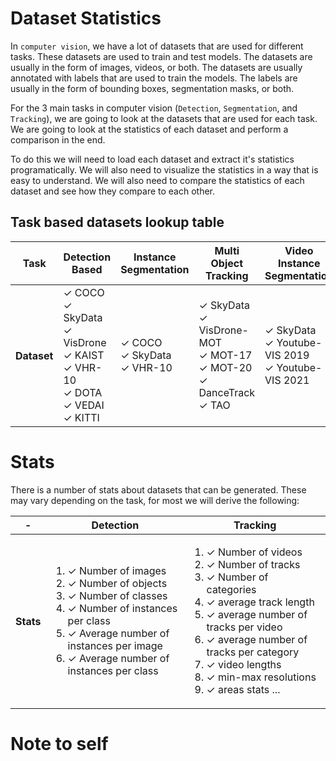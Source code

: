 # Dataset Statistics

In `computer vision`, we have a lot of datasets that are used for different tasks. These datasets are used to train and test models. The datasets are usually in the form of images, videos, or both. The datasets are usually annotated with labels that are used to train the models. The labels are usually in the form of bounding boxes, segmentation masks, or both.

For the 3 main tasks in computer vision (`Detection`, `Segmentation`, and `Tracking`), we are going to look at the datasets that are used for each task. We are going to look at the statistics of each dataset and perform a comparison in the end.

To do this we will need to load each dataset and extract it's statistics programatically. We will also need to visualize the statistics in a way that is easy to understand. We will also need to compare the statistics of each dataset and see how they compare to each other.


<!-- The task flow will be as follows:

For each task;
* research task specific datasets. 
For each dataset;
    - [ ] 1. Download the dataset
    - [ ] 2. Write dataset loaders
    - [ ] 3. Extract the statistics 
    - [ ] 4. Save the statistics
    - [ ] 5. Visualize the statistics
    - [ ] 6. Compare the statistics
    - [ ] 7. Write a report
 -->

<!-- 
## Datasets

### Detection Datasets

1. `COCO`
    Introduced by Tsung-Yi Lin et al. in Microsoft COCO: Common Objects in Context. [read more](https://cocodataset.org/#home)

2. `SkyData` 
    Our dataset: SkyData: UAV taken images dataset for object detection and tracking.

3. `VisDrone DET` Vision Meets Drones: collected by the AISKYEYE team at Lab of Machine Learning and Data Mining, Tianjin University, China. The dataset consists of `288 video` clips formed by `261,908 frames` and `10,209 static` images, captured by various drone-mounted cameras.  [read more](https://github.com/VisDrone/VisDrone-Dataset)

4. `KAIST` a Multispectral(RGB-Thermal) Pedestrian Detection Challenge. The KAIST Multispectral Pedestrian Dataset is imaging hardware consisting of a color camera, a thermal camera and a beam splitter to capture the aligned multispectral `(RGB color + Thermal)` images. With this hardware, we captured various regular traffic scenes at day and night time to consider changes in light conditions. and, consists of 95k color-thermal pairs `(640x480, 20Hz)` taken from a `vehicle`. All the pairs are manually annotated (`person`, `people`, `cyclist`) for the total of `103,128` dense annotations and `1,182` unique pedestrians.  [read more](https://eval.ai/web/challenges/challenge-page/1247/evaluation)

6. `VHR-10` Very High Resolution Vehicle Detection in Aerial Imagery. The VHR-10 is a  10-class geospatial object detection dataset. These ten classes of objects are `airplane`, `ship`, `storage tank`, `baseballdiamond`, `tennis court`, `basketball court`, `ground track field`, `harbor`, `bridge`, and `vehicle`. This dataset contains totally `800 very-high-resolution (VHR)` remote sensing images that were cropped from `Google Earth` and `Vaihingen dataset` and then `manually annotated` by experts. [read more](https://gcheng-nwpu.github.io/)


7. `DOTA` [A Large-Scale Benchmark and Challenges for Object Detection in Aerial Images](https://captain-whu.github.io/DOTA/index.html). `DOTA` is a large-scale dataset for object detection in aerial images. The DOTA images are collected from the Google Earth, GF-2 and JL-1 satellite provided by the China Centre for Resources Satellite Data and Application, and aerial images provided by CycloMedia B.V. DOTA consists of RGB images and grayscale images. The RGB images are from Google Earth and CycloMedia, while the grayscale images are from the panchromatic band of GF-2 and JL-1 satellite images. All the images are stored in 'png' formats.

    It can be used to develop and evaluate object detectors in aerial images. The images are collected from different sensors and platforms. Each image is of the size in the range from `800 × 800` to `20,000 × 20,000 pixels` and contains objects exhibiting a wide variety of scales, orientations, and shapes. The instances in DOTA images are `annotated by experts in aerial image` interpretation by arbitrary (8 d.o.f.) quadrilateral. Currently DOTA has 3 versions: 

    - `DOTA-v1.0` contains 15 common categories, `2,806 images` and 1`88, 282 instances.`
    - `DOTA-v1.5`  same images as `DOTA-v1.0`, but the extremely small instances (less than 10 pixels) are also annotated. Moreover, a new category, ”container crane” is added. 
    - `DOTA-v2.0` latest and contains more categories, images and instances. collects more Google Earth, GF-2 Satellite, and aerial images. There are 18 common categories, `11,268 images` and `1,793,658 instances` in `DOTA-v2.0.` Compared to `DOTA-v1.5`, it further adds the new categories of ”airport” and ”helipad”.

We will explore the `DOTA-v2.0` dataset. [read more...](https://captain-whu.github.io/DOTA/index.html)

8. `VEDAI` (Vehicle Detection in Aerial Imagery) : a dataset for Vehicle Detection in Aerial Imagery, provided as a tool to benchmark automatic target recognition algorithms in unconstrained environments. The vehicles contained in the database, in addition of being small, exhibit different variabilities such as multiple orientations, lighting/shadowing changes, specularities or occlusions. Furthermore, each image is available in several spectral bands and resolutions. [read more](https://downloads.greyc.fr/vedai/)

9. `KITTI` (Karlsruhe Institute of Technology and Toyota Technological Institute) : a large-scale dataset for object detection, object tracking, and more. The dataset consists of `grayscale` and `color` images, as well as `velodyne` point clouds and `calibration` data. This raw data is annotated with object bounding boxes and instance segmentations. [read more](http://www.cvlibs.net/datasets/kitti/)

10. `UAV123` (UAV123@CVPR2018) : a benchmark dataset for UAV-based object tracking. It consists of 123 video sequences captured by various UAVs in different scenarios. The dataset is divided into three subsets, i.e., UAV20L, UAV123_10fps and UAV123_30fps, according to the frame rate of the videos. [read more](https://ivul.kaust.edu.sa/Pages/pub-benchmark-simulator-uav.aspx)


 -->

## Task based datasets lookup table

<table style="list-style: none;">
    <thead>
        <tr>
            <th>Task</th>
            <th> Detection Based </th>
            <!-- <th>Semantic Segmentation</th> -->
            <th>Instance Segmentation</th>
            <!-- <th>Single Object Tracking</th> -->
            <th>Multi Object Tracking</th>
            <th>Video Instance Segmentation</th>
        </tr>
    </thead>
    <tbody>
        <tr>
            <th>Dataset</th>
            <td><!-- det -->
                <li>✓ COCO</li>
                <li>✓ SkyData </li>
                <li>✓ VisDrone</li>
                <li>✓ KAIST </li>
                <li>✓ VHR-10 </li>
                <li>✓ DOTA </li>
                <li>✓ VEDAI </li>
                <li>✓ KITTI </li>
            </td>
            <!-- <td>
                <li> COCO</li>
                <li> SkyData </li>
                <li> KITTI </li>
                <li> VHR-10 </li>
                <li> MOTS </li>
            </td> -->
            <td><!-- seg -->
                <li>✓ COCO</li>
                <li>✓ SkyData </li>
                <li>✓ VHR-10 </li>
            </td>
            <!-- <td>
                <li>SkyData</li>               
                <li> UAV123 </li>               
                <li> VOT2018 </li>              
            </td> -->
            <td><!-- mot -->
                <li>✓ SkyData</li>
                <li>✓ VisDrone-MOT </li>
                <li>✓ MOT-17 </li>
                <li>✓ MOT-20 </li>
                <li>✓ DanceTrack </li>
                <li>✓ TAO </li>
                <!-- <li> KAIST </li> -->
                <!-- <li> Lvis </li>
                 -->
            </td>
            <td><!-- vis -->
                <li>✓ SkyData</li>
                <li>✓ Youtube-VIS 2019 </li>
                <li>✓ Youtube-VIS 2021 </li>
            </td>
        </tr>
    </tbody>
</table>


# Stats 

There is a number of stats about datasets that can be generated. These may vary depending on the task, for most we will derive the following:
<table>
    <thead>
        <tr>
            <th> - </th>
            <th>Detection</th>
            <th>Tracking</th>
        </tr>
    </thead>
    <tbody>
        <tr>
            <th>Stats</th>
            <td>
                <ol>
                    <li>✓ Number of images</li>
                    <li>✓ Number of objects</li>
                    <li>✓ Number of classes</li>
                    <li>✓ Number of instances per class</li>
                    <li>✓ Average number of instances per image</li>
                    <li>✓ Average number of instances per class</li>
                </ol>
            </td>
            <td>
                <ol>
                    <li>✓ Number of videos</li>
                    <li>✓ Number of tracks</li>
                    <li>✓ Number of categories</li>
                    <li>✓ average track length</li>
                    <li>✓ average number of tracks per video</li>
                    <li>✓ average number of tracks per category</li>
                    <li>✓ video lengths</li>
                    <li>✓ min-max resolutions</li>
                    <li>✓ areas stats ... </li>
                </ol>
            </td>
        </tr>
    </tbody>
</table>

# Note to self 
